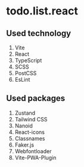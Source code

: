 # todo.list.react

## Used technology

1. Vite
2. React
3. TypeScript
4. SCSS
5. PostCSS
6. EsLint

## Used packages

1. Zustand
2. Tailwind CSS
3. Nanoid
4. React-icons
5. Classnames
6. Faker.js
7. Webfontloader
8. Vite-PWA-Plugin

